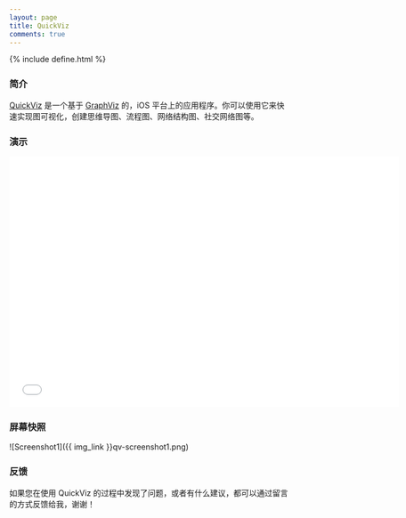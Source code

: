 ```yaml
---
layout: page
title: QuickViz
comments: true
---
```


{% include define.html %}

### 简介

[QuickViz][1] 是一个基于 [GraphViz][2] 的，iOS 平台上的应用程序。你可以使用它来快速实现图可视化，创建思维导图、流程图、网络结构图、社交网络图等。

### 演示

<div class="vedio">
<iframe src="//fast.wistia.net/embed/iframe/x7awzdrmff" allowtransparency="true" frameborder="0" scrolling="no" class="wistia_embed" name="wistia_embed" allowfullscreen mozallowfullscreen webkitallowfullscreen oallowfullscreen msallowfullscreen width="700" height="450"></iframe>
</div>

### 屏幕快照

![Screenshot1]({{ img_link }}qv-screenshot1.png)

### 反馈

如果您在使用 QuickViz 的过程中发现了问题，或者有什么建议，都可以通过留言的方式反馈给我，谢谢！

[1]: https://itunes.apple.com/us/app/quickviz/id767549398?ls=1&mt=8
[2]: http://www.graphviz.org/
